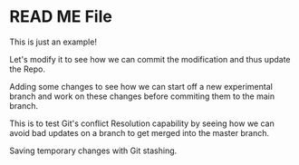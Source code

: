 # READ ME File

This is just an example!

Let's modify it to see how we can commit the modification and thus update the Repo.

Adding some changes to see how we can start off a new experimental branch and work on these changes before
commiting them to the main branch.

This is to test Git's conflict Resolution capability by seeing how we can avoid bad updates on a branch to get merged
into the master branch.

Saving temporary changes with Git stashing.